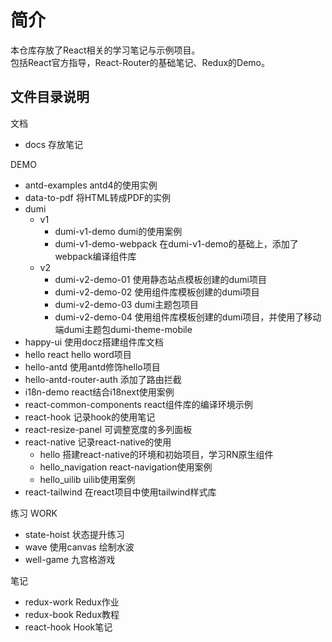 # 简介
本仓库存放了React相关的学习笔记与示例项目。  
包括React官方指导，React-Router的基础笔记、Redux的Demo。

## 文件目录说明
文档  
- docs 存放笔记

DEMO
- antd-examples     antd4的使用实例
- data-to-pdf       将HTML转成PDF的实例
- dumi
  - v1
    - dumi-v1-demo  dumi的使用案例
    - dumi-v1-demo-webpack 在dumi-v1-demo的基础上，添加了webpack编译组件库
  - v2
    - dumi-v2-demo-01 使用静态站点模板创建的dumi项目
    - dumi-v2-demo-02 使用组件库模板创建的dumi项目
    - dumi-v2-demo-03 dumi主题包项目
    - dumi-v2-demo-04 使用组件库模板创建的dumi项目，并使用了移动端dumi主题包dumi-theme-mobile
- happy-ui          使用docz搭建组件库文档
- hello react       hello word项目
- hello-antd        使用antd修饰hello项目
- hello-antd-router-auth    添加了路由拦截
- i18n-demo         react结合i18next使用案例
- react-common-components react组件库的编译环境示例
- react-hook        记录hook的使用笔记
- react-resize-panel        可调整宽度的多列面板  
- react-native        记录react-native的使用
  - hello             搭建react-native的环境和初始项目，学习RN原生组件
  - hello_navigation  react-navigation使用案例
  - hello_uilib       uilib使用案例
- react-tailwind    在react项目中使用tailwind样式库

练习 WORK
- state-hoist   状态提升练习
- wave          使用canvas 绘制水波
- well-game     九宫格游戏

笔记
- redux-work    Redux作业
- redux-book    Redux教程
- react-hook    Hook笔记




